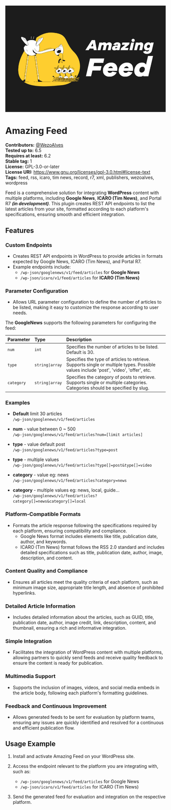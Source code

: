 ![Amazing Feed Cover](https://github.com/wezoalves/wp-feed/blob/main/assets/cover.png?raw=true)

# Amazing Feed

**Contributors:** [@WezoAlves](https://www.wezo.com.br)  
**Tested up to:** 6.5  
**Requires at least:** 6.2  
**Stable tag:** 1  
**License:** GPL-3.0-or-later  
**License URI:** https://www.gnu.org/licenses/gpl-3.0.html#license-text  
**Tags:** feed, rss, icaro, tim news, record, r7, xml, publishers, wezoalves, wordpress  

Feed is a comprehensive solution for integrating **WordPress** content with multiple platforms, including **Google News**, **ICARO (Tim News)**, and Portal R7 **_(in development)_**. This plugin creates REST API endpoints to list the latest articles from your site, formatted according to each platform's specifications, ensuring smooth and efficient integration.


## Features

### Custom Endpoints
- Creates REST API endpoints in WordPress to provide articles in formats expected by Google News, ICARO (Tim News), and Portal R7.
- Example endpoints include:
  - `/wp-json/googlenews/v1/feed/articles` for **Google News**
  - `/wp-json/icaro/v1/feed/articles` for **ICARO (Tim News)**

### Parameter Configuration
- Allows URL parameter configuration to define the number of articles to be listed, making it easy to customize the response according to user needs.

The **GoogleNews** supports the following parameters for configuring the feed:

| Parameter  | Type           | Description                                                                 |
| :--------- | :------------- | :-------------------------------------------------------------------------- |
| `num`      | `int`          | Specifies the number of articles to be listed. Default is 30.               |
| `type`     | `string\|array` | Specifies the type of articles to retrieve. Supports single or multiple types. Possible values include 'post', 'video', 'offer', etc. |
| `category` | `string\|array` | Specifies the category of posts to retrieve. Supports single or multiple categories. Categories should be specified by slug. |

### Examples

- **Default** limit 30 articles  
  `/wp-json/googlenews/v1/feed/articles`

- **num** - value between 0 ~ 500  
  `/wp-json/googlenews/v1/feed/articles?num=[limit articles]` 

- **type** - value default post  
  `/wp-json/googlenews/v1/feed/articles?type=post` 

- **type** - multiple values  
  `/wp-json/googlenews/v1/feed/articles?type[]=post&type[]=video` 

- **category** - value eg: news  
  `/wp-json/googlenews/v1/feed/articles?category=news` 

- **category** - multiple values eg: news, local, guide...  
  `/wp-json/googlenews/v1/feed/articles?category[]=news&category[]=local` 

### Platform-Compatible Formats
- Formats the article response following the specifications required by each platform, ensuring compatibility and compliance.
  - Google News format includes elements like title, publication date, author, and keywords.
  - ICARO (Tim News) format follows the RSS 2.0 standard and includes detailed specifications such as title, publication date, author, image, description, and content.

### Content Quality and Compliance
- Ensures all articles meet the quality criteria of each platform, such as minimum image size, appropriate title length, and absence of prohibited hyperlinks.

### Detailed Article Information
- Includes detailed information about the articles, such as GUID, title, publication date, author, image credit, link, description, content, and thumbnail, ensuring a rich and informative integration.

### Simple Integration
- Facilitates the integration of WordPress content with multiple platforms, allowing partners to quickly send feeds and receive quality feedback to ensure the content is ready for publication.

### Multimedia Support
- Supports the inclusion of images, videos, and social media embeds in the article body, following each platform's formatting guidelines.

### Feedback and Continuous Improvement
- Allows generated feeds to be sent for evaluation by platform teams, ensuring any issues are quickly identified and resolved for a continuous and efficient publication flow.

## Usage Example
1. Install and activate Amazing Feed on your WordPress site.
2. Access the endpoint relevant to the platform you are integrating with, such as:
   - `/wp-json/googlenews/v1/feed/articles` for Google News
   - `/wp-json/icaro/v1/feed/articles` for ICARO (Tim News)

3. Send the generated feed for evaluation and integration on the respective platform.
